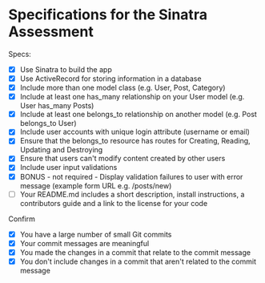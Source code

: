 # Specifications for the Sinatra Assessment

Specs:

-   [x] Use Sinatra to build the app
-   [x] Use ActiveRecord for storing information in a database
-   [x] Include more than one model class (e.g. User, Post, Category)
-   [x] Include at least one has_many relationship on your User model (e.g. User has_many Posts)
-   [x] Include at least one belongs_to relationship on another model (e.g. Post belongs_to User)
-   [x] Include user accounts with unique login attribute (username or email)
-   [x] Ensure that the belongs_to resource has routes for Creating, Reading, Updating and Destroying
-   [x] Ensure that users can't modify content created by other users
-   [x] Include user input validations
-   [x] BONUS - not required - Display validation failures to user with error message (example form URL e.g. /posts/new)
-   [ ] Your README.md includes a short description, install instructions, a contributors guide and a link to the license for your code

Confirm

-   [x] You have a large number of small Git commits
-   [x] Your commit messages are meaningful
-   [x] You made the changes in a commit that relate to the commit message
-   [x] You don't include changes in a commit that aren't related to the commit message
